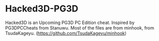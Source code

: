 # Hacked3D-PG3D
Hacked3D is an Upcoming PG3D PC Edition cheat. Inspired by PG3DPCCheats from Stanuwu.
Most of the files are from minhook, from TsudaKageyu. (https://github.com/TsudaKageyu/minhook)
